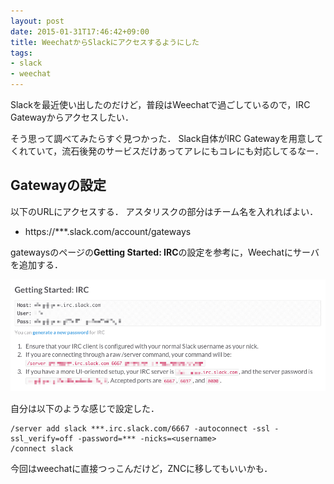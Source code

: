 ```yaml
---
layout: post
date: 2015-01-31T17:46:42+09:00
title: WeechatからSlackにアクセスするようにした
tags:
- slack
- weechat
---
```

Slackを最近使い出したのだけど，普段はWeechatで過ごしているので，IRC Gatewayからアクセスしたい．

そう思って調べてみたらすぐ見つかった．
Slack自体がIRC Gatewayを用意してくれていて，流石後発のサービスだけあってアレにもコレにも対応してるなー．

## Gatewayの設定

以下のURLにアクセスする．
アスタリスクの部分はチーム名を入れればよい．

- https://***.slack.com/account/gateways

gatewaysのページの**Getting Started: IRC**の設定を参考に，Weechatにサーバを追加する．

![](/images/2015/01/31/gateway.png)

自分は以下のような感じで設定した．

```
/server add slack ***.irc.slack.com/6667 -autoconnect -ssl -ssl_verify=off -password=*** -nicks=<username>
/connect slack
```

今回はweechatに直接つっこんだけど，ZNCに移してもいいかも．
